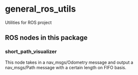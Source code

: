 # general_ros_utils
Utilities for ROS project

## ROS nodes in this package
### short_path_visualizer
This node takes in a nav_msgs/Odometry message and output a nav_msgs/Path message with a certain length on FIFO basis.